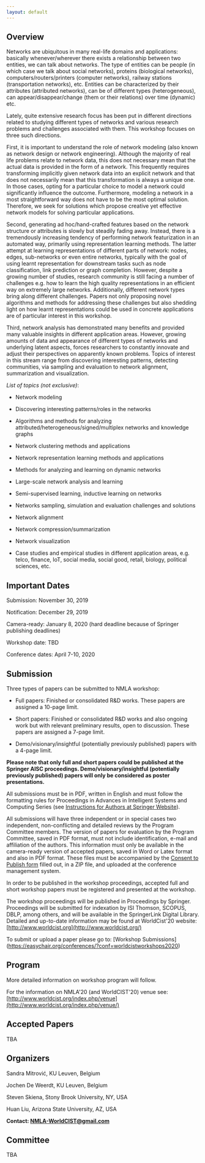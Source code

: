 ```yaml
---
layout: default
---
```


<!---
Text can be **bold**, _italic_, or ~~strikethrough~~.

[Link to another page](./another-page.html).

-->

## <a name="Overview"></a> Overview

<!---
> This is a blockquote following a header.
>
> When something is important enough, you do it even if the odds are not in your favor.
-->

Networks are ubiquitous in many real-life domains and applications: basically whenever/wherever there exists a relationship between two entities, we can talk about networks. The type of entities can be people (in which case we talk about social networks), proteins (biological networks), computers/routers/printers (computer networks), railway stations (transportation networks), etc. Entities can 
be characterized by their attributes (attributed networks), can be of different types (heterogeneous), can appear/disappear/change (them or their relations) over time (dynamic) etc.

Lately, quite extensive research focus has been put in different directions related to studying different types of networks and various research problems and challenges associated with them. This workshop focuses on three such directions.

First, it is important to understand the role of network modeling (also known as network design or network engineering). Although the 
majority of real life problems relate to network data, this does not necessary mean that the actual data is provided in the form of a network. This frequently requires transforming implicitly given network data into an explicit network and that does not necessarily mean that this transformation is always a unique one. In those cases, opting for a particular choice to model a network could significantly influence the outcome. Furthermore, modeling a network in a most straightforward way does not have to be the most optimal solution. Therefore, we seek for solutions which propose creative yet effective network models for solving particular applications. 

Second, generating ad hoc/hand-crafted features based on the network structure or attributes is slowly but steadily fading away. Instead, there is a tremendously increasing tendency of performing network featurization in an automated way, primarily using representation learning methods. The latter attempt at learning representations of different parts of network: nodes, edges, sub-networks or even entire networks, typically with the goal of using learnt representation for downstream tasks such as node classification, link prediction or graph completion. However, despite a growing number of studies, research community is still facing a number of challenges e.g. how to learn the high quality representations in an efficient way on extremely large networks. Additionally, different network types bring along different challenges. Papers not only proposing novel algorithms and methods for addressing these challenges but also shedding light on how learnt representations could be used in concrete applications are of particular interest in this workshop. 

Third, network analysis has demonstrated many benefits and provided many valuable insights in different application areas. However, growing amounts of data and appearance of different types of networks and underlying latent aspects, forces researchers to constantly innovate and adjust their perspectives on apparently known problems. Topics of interest in this stream range from discovering interesting patterns, detecting communities, via sampling and evaluation to network alignment, summarization and visualization.


_List of topics (not exclusive)_: 

* Network	modeling

* Discovering	interesting	patterns/roles in	the	networks

* Algorithms and methods for analyzing attributed/heterogeneous/signed/multiplex networks and knowledge graphs	

* Network	clustering methods and applications

* Network	representation learning methods	and	applications

* Methods	for	analyzing	and	learning on dynamic	networks

* Large-scale	network	analysis and learning

* Semi-supervised	learning, inductive	learning on networks

* Networks sampling, simulation and evaluation challenges and solutions

* Network	alignment	

* Network	compression/summarization

* Network	visualization

* Case studies and empirical studies in different	application	areas, e.g.	telco, finance, IoT, social	media, social	good,	retail,	biology,	political	sciences,	etc.

## <a name="Important Dates"></a> Important Dates

Submission: November 30, 2019 

Notification: December 29, 2019

Camera-ready: January 8, 2020 (hard deadline because of Springer publishing deadlines)

Workshop date: TBD

Conference dates: April 7-10, 2020

## <a name="Submission"></a> Submission

Three types of papers can be submitted to NMLA workshop: 

* Full papers: Finished or consolidated R&D works. These papers are assigned a 10-page limit.

* Short papers: Finished or consolidated R&D works and also ongoing work but with relevant preliminary results, open to discussion. These papers are assigned a 7-page limit.

* Demo/visionary/insightful (potentially previously published) papers with a 4-page limit.

**Please note that only full and short papers could be published at the Springer AISC proceedings. Demo/visionary/insightful (potentially previously published) papers will only be considered as poster presentations.**

All submissions must be in PDF, written in English and must follow the formatting rules for Proceedings in Advances in Intelligent Systems and Computing Series (see [Instructions for Authors at Springer Website](https://www.springer.com/us/authors-editors/conference-proceedings/conference-proceedings-guidelines)).

<!---
The version of papers for evaluation by the Program Committee, saved in PDF format, must not include identification, e-mail and affiliation of the authors. This information must only be available in the camera-ready version of accepted papers, saved in Word or Latex format and also in PDF format. 
-->


All submissions will have three independent or in special cases two independent, non-conflicting and detailed reviews by the Program Committee members. The version of papers for evaluation by the Program Committee, saved in PDF format, must not include identification, e-mail and affiliation of the authors. This information must only be available in the camera-ready version of accepted papers, saved in Word or Latex format and also in PDF format. These files must be accompanied by the [Consent to Publish form](http://www.worldcist.org/copyright.pdf) filled out, in a ZIP file, and uploaded at the conference management system.

In order to be published in the workshop proceedings, accepted full and short workshop papers must be registered and presented at the workshop. 
<!---
Camera-ready version of accepted papers must include identification, e-mail and affiliation of the authors and it must be accompanied by the Consent to Publish form filled out, in a ZIP file, and uploaded at the conference management system.
-->

The workshop proceedings will be published in Proceedings by Springer. Proceedings will be submitted for indexation by ISI Thomson, SCOPUS, DBLP, among others, and will be available in the SpringerLink Digital Library. Detailed and up-to-date information may be found at WorldCist'20 website:
[http://www.worldcist.org](http://www.worldcist.org/)

To submit or upload a paper please go to: [Workshop Submissions] (https://easychair.org/conferences/?conf=worldcistworkshops2020)


## <a name="Program"></a> Program

More detailed information on workshop program will follow.

For the information on NMLA'20 (and WorldCIST'20) venue see: [http://www.worldcist.org/index.php/venue](http://www.worldcist.org/index.php/venue/)


## <a name="Accepted Papers"></a> Accepted Papers
TBA

## <a name="Organizers"></a> Organizers
Sandra	Mitrović, KU Leuven, Belgium

Jochen De Weerdt, KU Leuven, Belgium

Steven Skiena, Stony Brook University, NY, USA

Huan Liu, Arizona State University, AZ, USA



**Contact: <a href="mailto:NMLA-WorldCIST@gmail.com">NMLA-WorldCIST@gmail.com</a>**


## <a name="Committee"></a> Committee
<!---
Davide	Mottin,	Aarhus	University,	Denmark
Hocine	Cherifi,	University	of	Burgundy,	France
Leto	Peel,	Université	Catholique	de	Louvain, Belgium
Martin	Atzmueller,	Tilburg	University,	The	Netherlands
Mohammad	Al	Hasan,	Purdue	University,	IN,	USA
Rémy Cazabet,	Université	de	Lyon,	France
Roy	Ka-Wei	Lee,	University	of	Saskatchewan,	Canada
Roya	Imani	Giglou,	KU	Leuven,	Belgium
Sanja	Brdar,	University	of	Novi	Sad, Serbia
Sanja	Šćepanović,	Bell Labs	Cambridge, UK	
Zhana	Kuncheva,	C4X	Discovery,	London,	UK
-->

<!---
Huijuan	Wang,	Delft	University	of	Technology,	The	Netherlands
Eric	Cambria,	Nanyang	Technoological	University,	Singapore
Aleksandar	Bojchevski,	Technical	University	Munich,	Germany
Brian	Keegan,	University	of	Colorado	Boulder,	CO,	USA
Palash	Goyal,	University	of	Southern	California,	CA,	USA
Barbara	Poblete,	University	of		Chile,	Chile
Aris	Anagnostopoulos,	Sapienza	University	of	Rome,	Italy
Jan	Ramon,	INRIA,	France
Polina	Rosenshtein,	Aalto	University,	Finland
Junting	Ye, Facebook,	CA,	USA
Nicolas	Kourtellis,	Telefonica	Research,	Spain
-->
TBA

<!---
## <a name="Venue"></a> Venue
Budva, Montenegro
## <a name="Contact"></a> Contact

### Header 3

```js
// Javascript code with syntax highlighting.
var fun = function lang(l) {
  dateformat.i18n = require('./lang/' + l)
  return true;
}
```

```ruby
# Ruby code with syntax highlighting
GitHubPages::Dependencies.gems.each do |gem, version|
  s.add_dependency(gem, "= #{version}")
end
```

#### Header 4

*   This is an unordered list following a header.
*   This is an unordered list following a header.
*   This is an unordered list following a header.

##### Header 5

1.  This is an ordered list following a header.
2.  This is an ordered list following a header.
3.  This is an ordered list following a header.

###### Header 6

| head1        | head two          | three |
|:-------------|:------------------|:------|
| ok           | good swedish fish | nice  |
| out of stock | good and plenty   | nice  |
| ok           | good `oreos`      | hmm   |
| ok           | good `zoute` drop | yumm  |

### There's a horizontal rule below this.

* * *

### Here is an unordered list:

*   Item foo
*   Item bar
*   Item baz
*   Item zip

### And an ordered list:

1.  Item one
1.  Item two
1.  Item three
1.  Item four

### And a nested list:

- level 1 item
  - level 2 item
  - level 2 item
    - level 3 item
    - level 3 item
- level 1 item
  - level 2 item
  - level 2 item
  - level 2 item
- level 1 item
  - level 2 item
  - level 2 item
- level 1 item

### Small image

![Octocat](https://github.githubassets.com/images/icons/emoji/octocat.png)

### Large image

![Branching](https://guides.github.com/activities/hello-world/branching.png)


### Definition lists can be used with HTML syntax.

<dl>
<dt>Name</dt>
<dd>Godzilla</dd>
<dt>Born</dt>
<dd>1952</dd>
<dt>Birthplace</dt>
<dd>Japan</dd>
<dt>Color</dt>
<dd>Green</dd>
</dl>




```
Long, single-line code blocks should not wrap. They should horizontally scroll if they are too long. This line should be long enough to demonstrate this.
```

```
The final element.
```
-->
